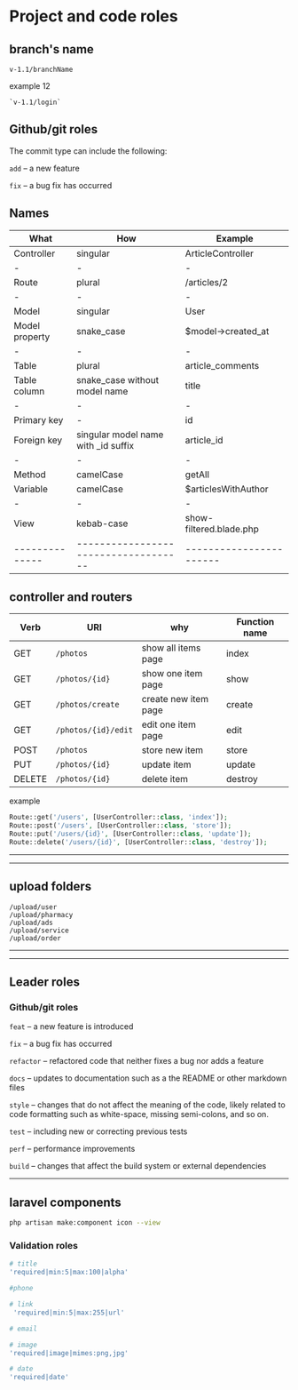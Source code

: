 # Project and code roles

## branch's name

`v-1.1/branchName`

example 12

```
`v-1.1/login`
```

## Github/git roles

The commit type can include the following:

`add` – a new feature

`fix` – a bug fix has occurred

## Names

| What           | How                                  | Example                 |
| -------------- | ------------------------------------ | ----------------------- |
| Controller     | singular                             | ArticleController       |
| -              | -                                    | -                       |
| Route          | plural                               | /articles/2             |
| -              | -                                    | -                       |
| Model          | singular                             | User                    |
| Model property | snake_case                           | $model->created_at      |
| -              | -                                    | -                       |
| Table          | plural                               | article_comments        |
| Table column   | snake_case without model name        | title                   |
| -              | -                                    | -                       |
| Primary key    | -                                    | id                      |
| Foreign key    | singular model name with \_id suffix | article_id              |
| -              | -                                    | -                       |
| Method         | camelCase                            | getAll                  |
| Variable       | camelCase                            | $articlesWithAuthor     |
| -              | -                                    | -                       |
| View           | kebab-case                           | show-filtered.blade.php |
| -------------- | ------------------------------------ | ----------------------- |

## controller and routers

| Verb   | URI                 | why                  | Function name |
| ------ | ------------------- | -------------------- | ------------- |
| GET    | `/photos`           | show all items page  | index         |
| GET    | `/photos/{id}`      | show one item page   | show          |
| GET    | `/photos/create`    | create new item page | create        |
| GET    | `/photos/{id}/edit` | edit one item page   | edit          |
| POST   | `/photos`           | store new item       | store         |
| PUT    | `/photos/{id}`      | update item          | update        |
| DELETE | `/photos/{id}`      | delete item          | destroy       |

example

```php
Route::get('/users', [UserController::class, 'index']);
Route::post('/users', [UserController::class, 'store']);
Route::put('/users/{id}', [UserController::class, 'update']);
Route::delete('/users/{id}', [UserController::class, 'destroy']);
```

---

---

## upload folders

```
/upload/user
/upload/pharmacy
/upload/ads
/upload/service
/upload/order
```

---

---

## Leader roles

### Github/git roles

`feat` – a new feature is introduced

`fix` – a bug fix has occurred

`refactor` – refactored code that neither fixes a bug nor adds a feature

`docs` – updates to documentation such as a the README or other markdown files

`style` – changes that do not affect the meaning of the code, likely related to code formatting such as white-space, missing semi-colons, and so on.

`test` – including new or correcting previous tests

`perf` – performance improvements

`build` – changes that affect the build system or external dependencies

---

## laravel components

```bash
php artisan make:component icon --view

```

### Validation roles

```php
# title
'required|min:5|max:100|alpha'

#phone

# link
 'required|min:5|max:255|url'

# email

# image
'required|image|mimes:png,jpg'

# date
'required|date'

```
